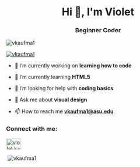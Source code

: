 <h1 align="center">Hi 👋, I'm Violet</h1>
<h3 align="center">Beginner Coder</h3>

<p align="left"> <img src="https://komarev.com/ghpvc/?username=vkaufma1&label=Profile%20views&color=0e75b6&style=flat" alt="vkaufma1" /> </p>

<p align="left"> <a href="https://github.com/ryo-ma/github-profile-trophy"><img src="https://github-profile-trophy.vercel.app/?username=vkaufma1" alt="vkaufma1" /></a> </p>

- 🔭 I’m currently working on **learning how to code**

- 🌱 I’m currently learning **HTML5**

- 🤝 I’m looking for help with **coding basics**

- 💬 Ask me about **visual design**

- 📫 How to reach me **vkaufma1@asu.edu**

<h3 align="left">Connect with me:</h3>
<p align="left">
<a href="https://instagram.com/violet.kaufman" target="blank"><img align="center" src="https://raw.githubusercontent.com/rahuldkjain/github-profile-readme-generator/master/src/images/icons/Social/instagram.svg" alt="violet.kaufman" height="30" width="40" /></a>
</p>

<p>&nbsp;<img align="center" src="https://github-readme-stats.vercel.app/api?username=vkaufma1&show_icons=true&locale=en" alt="vkaufma1" /></p>

